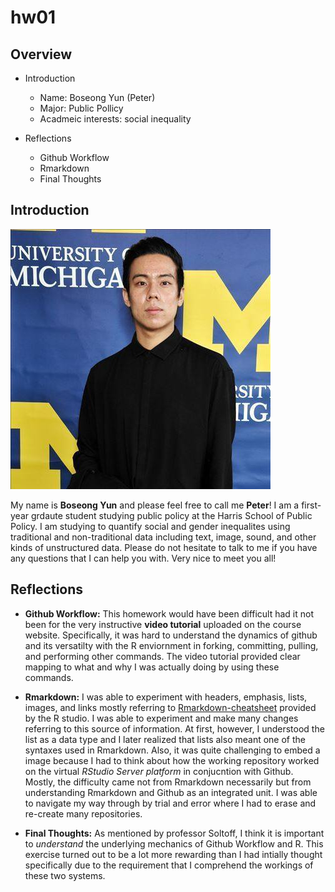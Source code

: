 # hw01

## Overview
* Introduction
  * Name: Boseong Yun (Peter)
  * Major: Public Pollicy
  * Acadmeic interests: social inequality

* Reflections
  * Github Workflow
  * Rmarkdown
  * Final Thoughts
  
  
## Introduction
![me](Michigan.jpg)

My name is **Boseong Yun** and please feel free to call me **Peter**! I am a first-year grdaute student studying public policy at the Harris School of Public Policy. I am studying to quantify social and gender inequalites using traditional and non-traditional data including text, image, sound, and other kinds of unstructured data. Please do not hesitate to talk to me if you have any questions that I can help you with. Very nice to meet you all! 

## Reflections

- **Github Workflow:**
This homework would have been difficult had it not been for the very instructive **video tutorial** uploaded on the course website. Specifically, it was hard to understand the dynamics of github and its versatilty with the R enviornment in forking, committing, pulling, and performing other commands. The video tutorial provided clear mapping to what and why I was actually doing by using these commands. 

- **Rmarkdown:**
I was able to experiment with  headers, emphasis, lists, images, and links mostly referring to [Rmarkdown-cheatsheet](https://rstudio.com/wp-content/uploads/2015/02/rmarkdown-cheatsheet.pdf) provided by the R studio. I was able to experiment and make many changes referring to this source of information. At first, however, I understood the list as a data type and I later realized that lists also meant one of the syntaxes used in Rmarkdown. Also, it was quite challenging to embed a image because I had to think about how the working repository worked on the virtual _RStudio Server platform_ in conjucntion with Github. Mostly, the difficulty came not from Rmarkdown necessarily but from understanding Rmarkdown and Github as an integrated unit. I was able to navigate my way through by trial and error where I had to erase and re-create many repositories. 

- **Final Thoughts:**
As mentioned by professor Soltoff, I think it is important to _understand_ the underlying mechanics of Github Workflow and R. This exercise turned out to be a lot more rewarding than I had intially thought specifically due to the requirement that I comprehend the workings of these two systems. 

